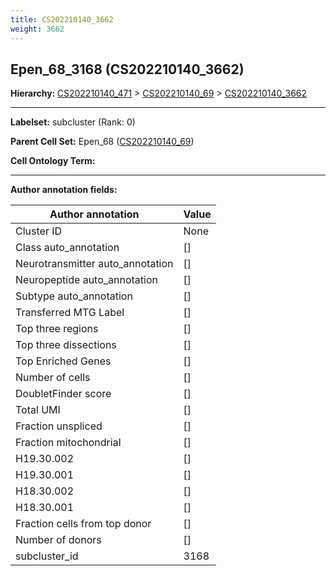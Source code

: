```yaml
---
title: CS202210140_3662
weight: 3662
---
```

## Epen_68_3168 (CS202210140_3662)
<b>Hierarchy: </b>
[CS202210140_471](cell_sets/CS202210140_471.md) >
[CS202210140_69](cell_sets/CS202210140_69.md) >
[CS202210140_3662](cell_sets/CS202210140_3662.md)

---


**Labelset:** subcluster (Rank: 0)

**Parent Cell Set:** Epen_68 ([CS202210140_69](cell_sets/CS202210140_69.md))



**Cell Ontology Term:** 

[MARKER GENES.]: #


---

[TRANSFERRED ANNOTATIONS.]: #


[AUTHOR ANNOTATION FIELDS.]: #


**Author annotation fields:**

| Author annotation | Value |
|-------------------|-------|
|Cluster ID|None|
|Class auto_annotation|[]|
|Neurotransmitter auto_annotation|[]|
|Neuropeptide auto_annotation|[]|
|Subtype auto_annotation|[]|
|Transferred MTG Label|[]|
|Top three regions|[]|
|Top three dissections|[]|
|Top Enriched Genes|[]|
|Number of cells|[]|
|DoubletFinder score|[]|
|Total UMI|[]|
|Fraction unspliced|[]|
|Fraction mitochondrial|[]|
|H19.30.002|[]|
|H19.30.001|[]|
|H18.30.002|[]|
|H18.30.001|[]|
|Fraction cells from top donor|[]|
|Number of donors|[]|
|subcluster_id|3168|

